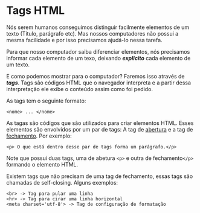 # Tags HTML
Nós serem humanos conseguimos distinguir facilmente elementos de um texto (Título, parágrafo etc). Mas nossos computadores não possui a mesma facilidade e por isso precisamos ajudá-lo nessa tarefa.

Para que nosso computador saiba diferenciar elementos, nós precisamos informar cada elemento de um texo, deixando ***explicito*** cada elemento de um texto.

E como podemos mostrar para o computador? Faremos isso através de ***tags***. Tags são códigos HTML que o navegador interpreta e a partir dessa interpretação ele exibe o conteúdo assim como foi pedido.

As tags tem o seguinte formato:

    <nome> ... </nome>

As tagas são códigos que são utilizados para criar elementos HTML. Esses elementos são envolvidos por um par de tags: A tag de <ins> abertura</ins> e a tag de <ins>fechamento</ins>. Por exemplo:

    <p> O que está dentro desse par de tags forma um parágrafo.</p>
Note que possui duas tags, uma de abetura `<p>` e outra de fechamento`</p>` formando o elemento HTML.

Existem tags que não precisam de uma tag de fechamento, essas tags são chamadas de self-closing. Alguns exemplos:

    <br> -> Tag para pular uma linha
    <hr> -> Tag para cirar uma linha horizontal
    <meta charset='utf-8'> -> Tag de configuração de formatação

